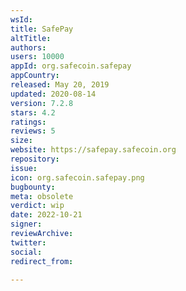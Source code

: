 ```yaml
---
wsId: 
title: SafePay
altTitle: 
authors: 
users: 10000
appId: org.safecoin.safepay
appCountry: 
released: May 20, 2019
updated: 2020-08-14
version: 7.2.8
stars: 4.2
ratings: 
reviews: 5
size: 
website: https://safepay.safecoin.org
repository: 
issue: 
icon: org.safecoin.safepay.png
bugbounty: 
meta: obsolete
verdict: wip
date: 2022-10-21
signer: 
reviewArchive: 
twitter: 
social: 
redirect_from: 

---
```



